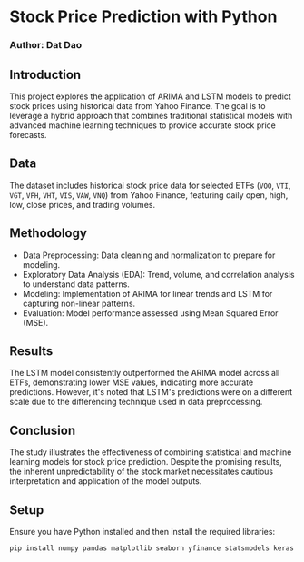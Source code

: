 # Stock Price Prediction with Python

### Author: Dat Dao

## Introduction
This project explores the application of ARIMA and LSTM models to predict stock prices using historical data from Yahoo Finance. The goal is to leverage a hybrid approach that combines traditional statistical models with advanced machine learning techniques to provide accurate stock price forecasts.

## Data
The dataset includes historical stock price data for selected ETFs (`VOO`, `VTI`, `VGT`, `VFH`, `VHT`, `VIS`, `VAW`, `VNQ`) from Yahoo Finance, featuring daily open, high, low, close prices, and trading volumes.

## Methodology
- Data Preprocessing: Data cleaning and normalization to prepare for modeling.
- Exploratory Data Analysis (EDA): Trend, volume, and correlation analysis to understand data patterns.
- Modeling: Implementation of ARIMA for linear trends and LSTM for capturing non-linear patterns.
- Evaluation: Model performance assessed using Mean Squared Error (MSE).

## Results
The LSTM model consistently outperformed the ARIMA model across all ETFs, demonstrating lower MSE values, indicating more accurate predictions. However, it's noted that LSTM's predictions were on a different scale due to the differencing technique used in data preprocessing.

## Conclusion
The study illustrates the effectiveness of combining statistical and machine learning models for stock price prediction. Despite the promising results, the inherent unpredictability of the stock market necessitates cautious interpretation and application of the model outputs.

## Setup
Ensure you have Python installed and then install the required libraries:
```bash
pip install numpy pandas matplotlib seaborn yfinance statsmodels keras scikit-learn
